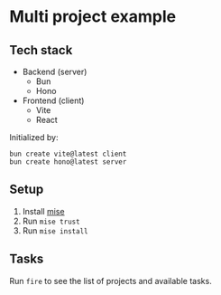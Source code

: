 # Multi project example

## Tech stack

- Backend (server)
  - Bun
  - Hono
- Frontend (client)
  - Vite
  - React

Initialized by:

```
bun create vite@latest client
bun create hono@latest server
```

## Setup

1. Install [mise](https://mise.jdx.dev/)
2. Run `mise trust`
3. Run `mise install`

## Tasks

Run `fire` to see the list of projects and available tasks.
